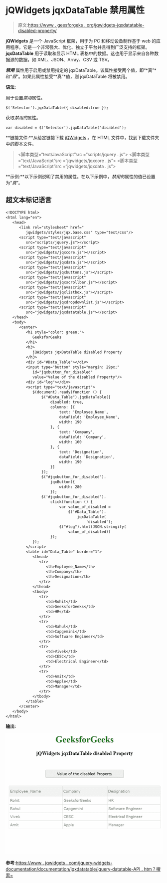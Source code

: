 # jQWidgets jqxDataTable 禁用属性

> 原文:[https://www . geesforgeks . org/jqwidgets-jqxdatatable-disabled-property/](https://www.geeksforgeeks.org/jqwidgets-jqxdatatable-disabled-property/)

**jQWidgets** 是一个 JavaScript 框架，用于为 PC 和移动设备制作基于 web 的应用程序。它是一个非常强大、优化、独立于平台并且得到广泛支持的框架。 **jqxDataTable** 用于读取和显示 HTML 表格中的数据。这也用于显示来自各种数据源的数据，如 XML、JSON、Array、CSV 或 TSV。

***禁用*** 属性用于启用或禁用指定的 jqxDataTable。该属性接受两个值，即“*真”*和“*假*”。如果此属性接受“*真”*值，则 jqxDataTable 将被禁用。

**语法:**

用于设置*禁用*属性。

```
$('Selector').jqxDataTable({ disabled:true });  
```

获取*禁用的*属性。

```
var disabled = $('Selector').jqxDataTable('disabled');
```

**链接文件:**从给定链接下载 [jQWidgets](https://www.jqwidgets.com/download/) 。在 HTML 文件中，找到下载文件夹中的脚本文件。

> <link rel="”stylesheet”" href="”jqwidgets/styles/jqx.base.css”" type="”text/css”">
> <脚本类型=“text/JavaScript”src =“scripts/jquery . js”></script>
> <脚本类型=“text/JavaScript”src =“jqwidgets/jqxcore . js”></script>
> <脚本类型=“text/JavaScript”src =“jqwidgets/jqxdata . js”>

**示例:**以下示例说明了禁用的属性。在以下示例中，*禁用的*属性的值已设置为“*真*”。

## 超文本标记语言

```
<!DOCTYPE html>
<html lang="en">
   <head>
      <link rel="stylesheet" href="
         jqwidgets/styles/jqx.base.css" type="text/css"/>
      <script type="text/javascript" 
         src="scripts/jquery.js"></script>
      <script type="text/javascript" 
         src="jqwidgets/jqxcore.js"></script>
      <script type="text/javascript" 
         src="jqwidgets/jqxdata.js"></script>
      <script type="text/javascript" 
         src="jqwidgets/jqxbuttons.js"></script>
      <script type="text/javascript" 
         src="jqwidgets/jqxscrollbar.js"></script>
      <script type="text/javascript" 
         src="jqwidgets/jqxlistbox.js"></script>
      <script type="text/javascript" 
         src="jqwidgets/jqxdropdownlist.js"></script>
      <script type="text/javascript" 
         src="jqwidgets/jqxdatatable.js"></script>
   </head>
   <body>
      <center>
         <h1 style="color: green;">
            GeeksforGeeks
         </h1>
         <h3>
            jQWidgets jqxDataTable disabled Property
         </h3>
         <div id="#Data_Table"></div>
         <input type="button" style="margin: 29px;" 
            id="jqxbutton_for_disabled" 
            value="Value of the disabled Property"/>
         <div id="log"></div>
         <script type="text/javascript">
            $(document).ready(function () {
                $("#Data_Table").jqxDataTable({
                    disabled: true,
                    columns: [{
                        text: 'Employee_Name',
                        dataField: 'Employee_Name',
                        width: 190
                    }, {
                        text: 'Company',
                        dataField: 'Company',
                        width: 160
                    }, {
                        text: 'Designation',
                        dataField: 'Designation',
                        width: 190
                    }]
                });
                $("#jqxbutton_for_disabled").
                    jqxButton({
                        width: 280
                    });
                $('#jqxbutton_for_disabled').
                    click(function () {
                        var value_of_disabled =
                            $('#Data_Table').
                                jqxDataTable(
                                    'disabled');
                        $("#log").html(JSON.stringify(
                            value_of_disabled))
                    });
            });
         </script>
         <table id="Data_Table" border="1">
            <thead>
               <tr>
                  <th>Employee_Name</th>
                  <th>Company</th>
                  <th>Designation</th>
               </tr>
            </thead>
            <tbody>
               <tr>
                  <td>Rohit</td>
                  <td>GeeksforGeeks</td>
                  <td>HR</td>
               </tr>
               <tr>
                  <td>Rahul</td>
                  <td>Capgemini</td>
                  <td>Software Engineer</td>
               </tr>
               <tr>
                  <td>Vivek</td>
                  <td>CESC</td>
                  <td>Electrical Engineer</td>
               </tr>
               <tr>
                  <td>Amit</td>
                  <td>Apple</td>
                  <td>Manager</td>
               </tr>
            </tbody>
         </table>
      </center>
   </body>
</html>
```

**输出:**

![](img/79f37b69f98f16465ddfb3f2544fcfc0.png)

**参考:**[https://www . jqwidgets . com/jquery-widgets-documentation/documentation/jqxdatatable/jquery-datatable-API . htm？搜索=](https://www.jqwidgets.com/jquery-widgets-documentation/documentation/jqxdatatable/jquery-datatable-api.htm?search=)